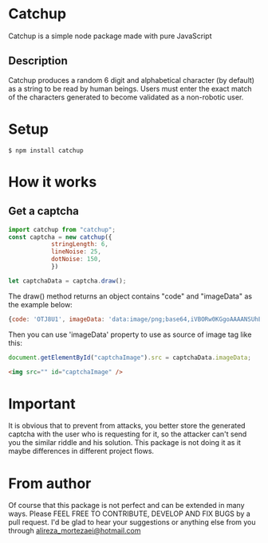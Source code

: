 # Catchup
Catchup is a simple node package made with pure JavaScript

## Description
Catchup produces a random 6 digit and alphabetical character (by default) as a string to be read by human beings.
Users must enter the exact match of the characters generated to become validated as a non-robotic user.

# Setup
``` shell
$ npm install catchup
```

# How it works
## Get a captcha
``` javascript
import catchup from "catchup";
const captcha = new catchup({
			stringLength: 6,
			lineNoise: 25,
			dotNoise: 150,
			})

let captchaData = captcha.draw();
```

The draw() method returns an object contains "code" and "imageData" as the example below:

``` javascript
{code: 'OTJ8U1', imageData: 'data:image/png;base64,iVBORw0KGgoAAAANSUhEUgAAASwA…LmbVC6xICfjElY2KTsV/8P0j3QF9cHWJSAAAAAElFTkSuQmCC'}
```

Then you can use 'imageData' property to use as source of image tag like this:

``` javascript
document.getElementById("captchaImage").src = captchaData.imageData;
```

``` html
<img src="" id="captchaImage" />
```

# Important
It is obvious that to prevent from attacks, you better store the generated captcha with the user who is requesting for it, so the attacker can't send you the similar riddle and his solution. This package is not doing it as it maybe differences in different project flows.

# From author
Of course that this package is not perfect and can be extended in many ways. Please FEEL FREE TO CONTRIBUTE, DEVELOP AND FIX BUGS by a pull request. I'd be glad to hear your suggestions or anything else from you through alireza_mortezaei@hotmail.com

